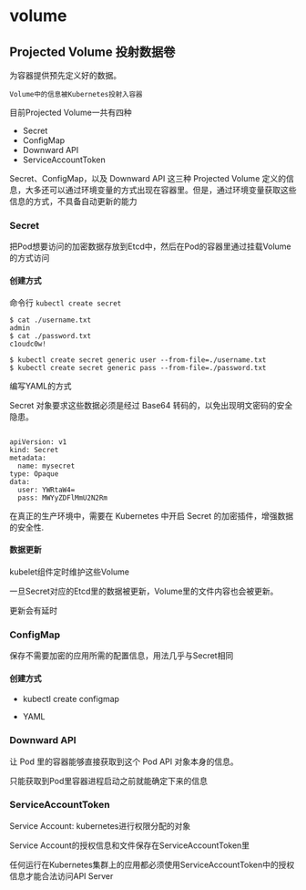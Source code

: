 # volume

## Projected Volume 投射数据卷

为容器提供预先定义好的数据。

    Volume中的信息被Kubernetes投射入容器

目前Projected Volume一共有四种

* Secret
* ConfigMap
* Downward API
* ServiceAccountToken

Secret、ConfigMap，以及 Downward API 这三种 Projected Volume 定义的信息，大多还可以通过环境变量的方式出现在容器里。但是，通过环境变量获取这些信息的方式，不具备自动更新的能力

### Secret

把Pod想要访问的加密数据存放到Etcd中，然后在Pod的容器里通过挂载Volume的方式访问

#### 创建方式

命令行 `kubectl create secret`

```
$ cat ./username.txt
admin
$ cat ./password.txt
c1oudc0w!

$ kubectl create secret generic user --from-file=./username.txt
$ kubectl create secret generic pass --from-file=./password.txt
```

编写YAML的方式

Secret 对象要求这些数据必须是经过 Base64 转码的，以免出现明文密码的安全隐患。

```

apiVersion: v1
kind: Secret
metadata:
  name: mysecret
type: Opaque
data:
  user: YWRtaW4=
  pass: MWYyZDFlMmU2N2Rm
```

在真正的生产环境中，需要在 Kubernetes 中开启 Secret 的加密插件，增强数据的安全性.

#### 数据更新

kubelet组件定时维护这些Volume

一旦Secret对应的Etcd里的数据被更新，Volume里的文件内容也会被更新。

更新会有延时

### ConfigMap

保存不需要加密的应用所需的配置信息，用法几乎与Secret相同

#### 创建方式

* kubectl create configmap 

* YAML

### Downward API

让 Pod 里的容器能够直接获取到这个 Pod API 对象本身的信息。

只能获取到Pod里容器进程启动之前就能确定下来的信息

### ServiceAccountToken

Service Account: kubernetes进行权限分配的对象

Service Account的授权信息和文件保存在ServiceAccountToken里

任何运行在Kubernetes集群上的应用都必须使用ServiceAccountToken中的授权信息才能合法访问API Server